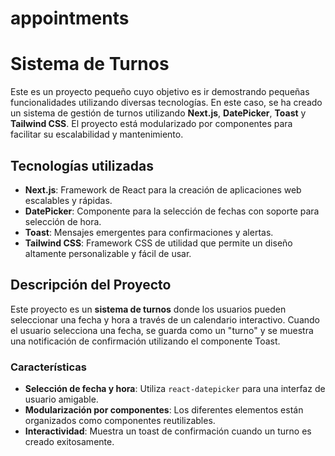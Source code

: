 # appointments

# Sistema de Turnos

Este es un proyecto pequeño cuyo objetivo es ir demostrando pequeñas funcionalidades utilizando diversas tecnologías. En este caso, se ha creado un sistema de gestión de turnos utilizando **Next.js**, **DatePicker**, **Toast** y **Tailwind CSS**. El proyecto está modularizado por componentes para facilitar su escalabilidad y mantenimiento.

## Tecnologías utilizadas

- **Next.js**: Framework de React para la creación de aplicaciones web escalables y rápidas.
- **DatePicker**: Componente para la selección de fechas con soporte para selección de hora.
- **Toast**: Mensajes emergentes para confirmaciones y alertas.
- **Tailwind CSS**: Framework CSS de utilidad que permite un diseño altamente personalizable y fácil de usar.

## Descripción del Proyecto

Este proyecto es un **sistema de turnos** donde los usuarios pueden seleccionar una fecha y hora a través de un calendario interactivo. Cuando el usuario selecciona una fecha, se guarda como un "turno" y se muestra una notificación de confirmación utilizando el componente Toast.

### Características

- **Selección de fecha y hora**: Utiliza `react-datepicker` para una interfaz de usuario amigable.
- **Modularización por componentes**: Los diferentes elementos están organizados como componentes reutilizables.
- **Interactividad**: Muestra un toast de confirmación cuando un turno es creado exitosamente.
